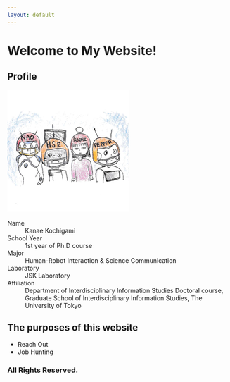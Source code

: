 ```yaml
---
layout: default
---
```


# Welcome to My Website!

## Profile
![](figure/profile.png)
<dl>
<dt>Name</dt>
<dd>Kanae Kochigami</dd>
<dt>School Year</dt>
<dd>1st year of Ph.D course</dd>
<dt>Major</dt>
<dd>Human-Robot Interaction & Science Communication</dd>
<dt>Laboratory</dt>
<dd>JSK Laboratory</dd>
<dt>Affiliation</dt>
<dd>Department of Interdisciplinary Information Studies Doctoral course, 
Graduate School of Interdisciplinary Information Studies, 
The University of Tokyo</dd>
</dl>

## The purposes of this website
- Reach Out
- Job Hunting

### All Rights Reserved.